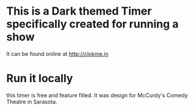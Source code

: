This is a Dark themed Timer specifically created for running a show
=========================================

It can be found online at
http://clokme.in

Run it locally
=========

this timer is free and feature filled.
It was design for McCurdy's Comedy Theatre in Sarasota.

